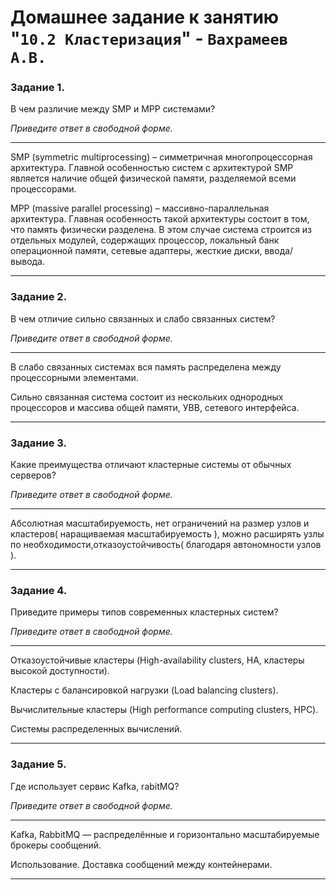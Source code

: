 # Домашнее задание к занятию "`10.2 Кластеризация`" - `Вахрамеев А.В.`



### Задание 1. 

В чем различие между SMP и MPP системами?

*Приведите ответ в свободной форме.*

---

SMP (symmetric multiprocessing) – симметричная многопроцессорная архитектура. Главной особенностью систем с архитектурой SMP является наличие общей физической памяти, разделяемой всеми процессорами.

MPP (massive parallel processing) – массивно-параллельная архитектура. Главная особенность такой архитектуры состоит в том, что память физически разделена. В этом случае система строится из отдельных модулей, содержащих процессор, локальный банк операционной памяти, сетевые адаптеры, жесткие диски, ввода/вывода.

---

### Задание 2.

В чем отличие сильно связанных и слабо связанных систем?

*Приведите ответ в свободной форме.*

---

В слабо связанных системах вся память распределена между процессорными элементами. 

Сильно связанная система состоит из нескольких однородных процессоров и массива общей памяти, УВВ, сетевого интерфейса.

---

### Задание 3.

Какие преимущества отличают кластерные системы от обычных серверов?

*Приведите ответ в свободной форме.*

---

Абсолютная масштабируемость, нет ограничений на размер узлов и кластеров( наращиваемая масштабируемость ), можно расширять узлы по необходимости,отказоустойчивость( благодаря автономности узлов ).

---

### Задание 4.

Приведите примеры типов современных кластерных систем?

*Приведите ответ в свободной форме.*

---

Отказоустойчивые кластеры (High-availability clusters, HA, кластеры высокой доступности).

Кластеры с балансировкой нагрузки (Load balancing clusters).

Вычислительные кластеры (High performance computing clusters, HPC).

Системы распределенных вычислений.

---

### Задание 5.

Где использует сервис Kafka, rabitMQ?

*Приведите ответ в свободной форме.*

---

Kafka, RabbitMQ — распределённые и горизонтально масштабируемые брокеры сообщений.

Использование.
Доставка сообщений между контейнерами.

---
